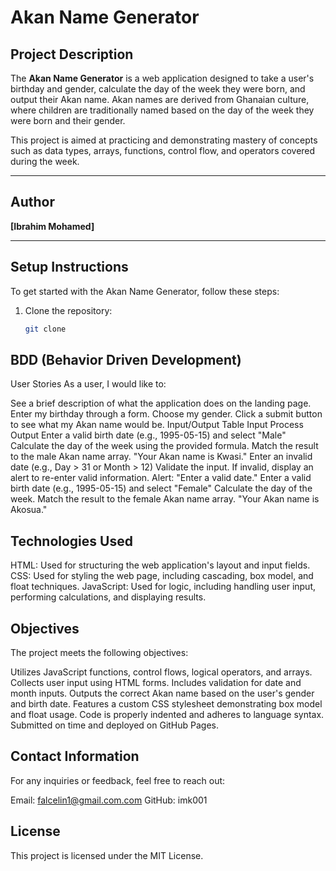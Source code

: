# Akan Name Generator

## Project Description
The **Akan Name Generator** is a web application designed to take a user's birthday and gender, calculate the day of the week they were born, and output their Akan name. Akan names are derived from Ghanaian culture, where children are traditionally named based on the day of the week they were born and their gender.

This project is aimed at practicing and demonstrating mastery of concepts such as data types, arrays, functions, control flow, and operators covered during the week.

---

## Author
**[Ibrahim Mohamed]**

---

## Setup Instructions
To get started with the Akan Name Generator, follow these steps:
1. Clone the repository:
   ```bash
   git clone 

## BDD (Behavior Driven Development)
User Stories
As a user, I would like to:

See a brief description of what the application does on the landing page.
Enter my birthday through a form.
Choose my gender.
Click a submit button to see what my Akan name would be.
Input/Output Table
Input	Process	Output
Enter a valid birth date (e.g., 1995-05-15) and select "Male"	Calculate the day of the week using the provided formula. Match the result to the male Akan name array.	"Your Akan name is Kwasi."
Enter an invalid date (e.g., Day > 31 or Month > 12)	Validate the input. If invalid, display an alert to re-enter valid information.	Alert: "Enter a valid date."
Enter a valid birth date (e.g., 1995-05-15) and select "Female"	Calculate the day of the week. Match the result to the female Akan name array.	"Your Akan name is Akosua."

## Technologies Used
HTML: Used for structuring the web application's layout and input fields.
CSS: Used for styling the web page, including cascading, box model, and float techniques.
JavaScript: Used for logic, including handling user input, performing calculations, and displaying results.

## Objectives
The project meets the following objectives:

Utilizes JavaScript functions, control flows, logical operators, and arrays.
Collects user input using HTML forms.
Includes validation for date and month inputs.
Outputs the correct Akan name based on the user's gender and birth date.
Features a custom CSS stylesheet demonstrating box model and float usage.
Code is properly indented and adheres to language syntax.
Submitted on time and deployed on GitHub Pages.

## Contact Information
For any inquiries or feedback, feel free to reach out:

Email: falcelin1@gmail.com.com
GitHub: imk001

## License
This project is licensed under the MIT License.
